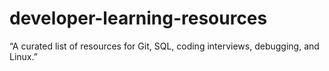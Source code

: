 # developer-learning-resources
“A curated list of resources for Git, SQL, coding interviews, debugging, and Linux.”
